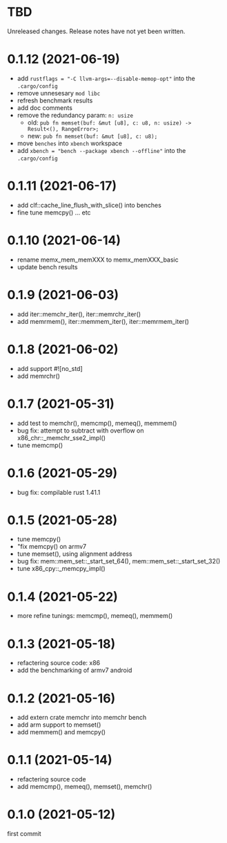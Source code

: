 TBD
===
Unreleased changes. Release notes have not yet been written.

0.1.12 (2021-06-19)
=====

* add `rustflags = "-C llvm-args=--disable-memop-opt"` into the `.cargo/config`
* remove unnesesary `mod libc`
* refresh benchmark results
* add doc comments
* remove the redundancy param: `n: usize`
  - old: `pub fn memset(buf: &mut [u8], c: u8, n: usize) -> Result<(), RangeError>;`
  - new: `pub fn memset(buf: &mut [u8], c: u8);`
* move `benches` into `xbench` workspace
* add `xbench = "bench --package xbench --offline"` into the `.cargo/config`

0.1.11 (2021-06-17)
=====

* add clf::cache_line_flush_with_slice() into benches
* fine tune memcpy() ... etc

0.1.10 (2021-06-14)
=====

* rename memx_mem_memXXX to memx_memXXX_basic
* update bench results

0.1.9 (2021-06-03)
=====

* add iter::memchr_iter(), iter::memrchr_iter()
* add memrmem(), iter::memmem_iter(), iter::memrmem_iter()

0.1.8 (2021-06-02)
=====

* add support #!\[no_std\]
* add memrchr()

0.1.7 (2021-05-31)
=====

* add test to memchr(), memcmp(), memeq(), memmem()
* bug fix: attempt to subtract with overflow on x86_chr::_memchr_sse2_impl()
* tune memcmp()

0.1.6 (2021-05-29)
=====

* bug fix: compilable rust 1.41.1

0.1.5 (2021-05-28)
=====

* tune memcpy()
* "fix memcpy() on armv7
* tune memset(), using alignment address
* bug fix: mem::mem_set::_start_set_64(), mem::mem_set::_start_set_32()
* tune x86_cpy::_memcpy_impl()

0.1.4 (2021-05-22)
=====

* more refine tunings: memcmp(), memeq(), memmem()

0.1.3 (2021-05-18)
=====

* refactering source code: x86
* add the benchmarking of armv7 android

0.1.2 (2021-05-16)
=====

* add extern crate memchr into memchr bench
* add arm support to memset()
* add memmem() and memcpy()

0.1.1 (2021-05-14)
=====

* refactering source code
* add memcmp(), memeq(), memset(), memchr()

0.1.0 (2021-05-12)
=====

first commit
